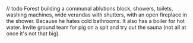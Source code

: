 // todo Forest building a communal ablutions block, showers, toilets, washing machines, wide verandas with shutters, with an open fireplace in the shower. Because he hates cold bathrooms. It also has a boiler for hot water. Invite ground team for pig on a spit and try out the sauna (not all at once it's not that big).

